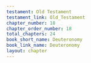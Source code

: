 ```yaml
---
testament: Old Testament
testament_link: Old_Testament
chapter_number: 18
chapter_order_number: 18
total_chapters: 24
book_short_name: Deuteronomy
book_link_name: Deuteronomy
layout: chapter
---
```

